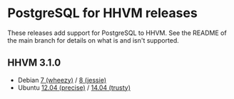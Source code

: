 # PostgreSQL for HHVM releases

These releases add support for PostgreSQL to HHVM. See the README of the main branch for details on what is and isn't supported.

## HHVM 3.1.0

* Debian [7 (wheezy)](https://github.com/PocketRent/hhvm-pgsql/raw/releases/3.1.0/debian/wheezy/pgsql.so) / [8 (jessie)](https://github.com/PocketRent/hhvm-pgsql/raw/releases/3.1.0/debian/jessie/pgsql.so)
* Ubuntu [12.04 (precise)](https://github.com/PocketRent/hhvm-pgsql/raw/releases/3.1.0/ubuntu/precise/pgsql.so) / [14.04 (trusty)](https://github.com/PocketRent/hhvm-pgsql/raw/releases/3.1.0/ubuntu/trusty/pgsql.so)